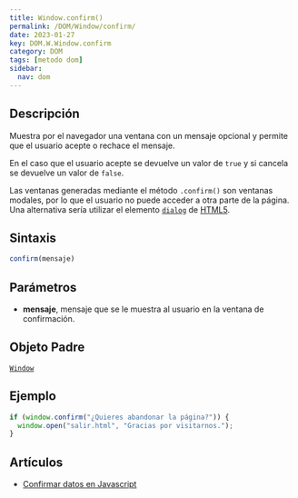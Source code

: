 ```yaml
---
title: Window.confirm()
permalink: /DOM/Window/confirm/
date: 2023-01-27
key: DOM.W.Window.confirm
category: DOM
tags: [metodo dom]
sidebar:
  nav: dom
---
```


## **Descripción**


Muestra por el navegador una ventana con un mensaje opcional y permite que el usuario acepte o rechace el mensaje.


En el caso que el usuario acepte se devuelve un valor de `true` y si cancela se devuelve un valor de `false`.


Las ventanas generadas mediante el método `.confirm()` son ventanas modales, por lo que el usuario no puede acceder a otra parte de la página. Una alternativa sería utilizar el elemento [`dialog`](https://www.w3api.com/HTML/dialog/) de [HTML5](https://www.manualweb.net/html5/).


## **Sintaxis**


```javascript
confirm(mensaje)
```


## Parámetros

- **mensaje**, mensaje que se le muestra al usuario en la ventana de confirmación.

## **Objeto Padre**


[`Window`](https://www.w3api.com/DOM/Window/)


## **Ejemplo**


```javascript
if (window.confirm("¿Quieres abandonar la página?")) {
  window.open("salir.html", "Gracias por visitarnos.");
}
```


## **Artículos**

- [Confirmar datos en Javascript](https://lineadecodigo.com/javascript/confirmar-datos-en-javascript/)

